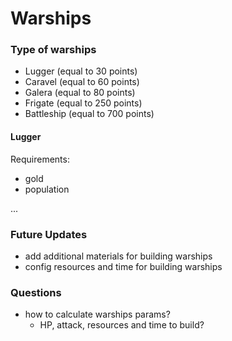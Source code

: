 # Warships

### Type of warships

- Lugger (equal to 30 points)
- Caravel (equal to 60 points)
- Galera (equal to 80 points)
- Frigate (equal to 250 points)
- Battleship (equal to 700 points)

#### Lugger

Requirements:

- gold
- population

...


### Future Updates

- add additional materials for building warships
- config resources and time for building warships

### Questions

- how to calculate warships params? 
  - HP, attack, resources and time to build?
